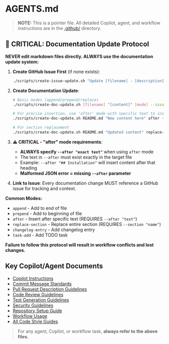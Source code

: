 <!-- file: AGENTS.md -->
<!-- version: 2.0.0 -->
<!-- guid: 2e7c1a4b-5d3f-4b8c-9e1f-7a6b2c3d4e5f -->

# AGENTS.md

> **NOTE:** This is a pointer file. All detailed Copilot, agent, and workflow instructions are in the [.github/](.github/) directory.

## 🚨 CRITICAL: Documentation Update Protocol

**NEVER edit markdown files directly. ALWAYS use the documentation update system:**

1. **Create GitHub Issue First** (if none exists):

   ```bash
   ./scripts/create-issue-update.sh "Update [filename] - [description]" "Detailed description of what needs to be updated"
   ```

2. **Create Documentation Update**:

   ```bash
   # Basic modes (append/prepend/replace)
   ./scripts/create-doc-update.sh [filename] "[content]" [mode] --issue [issue-number]

   # For precise insertion, use 'after' mode with specific text to insert after
   ./scripts/create-doc-update.sh README.md "New content here" after --after "## Installation" --issue [issue-number]

   # For section replacement
   ./scripts/create-doc-update.sh README.md "Updated content" replace-section --section "Usage" --issue [issue-number]
   ```

3. **⚠️ CRITICAL - "after" mode requirements**:
   - **ALWAYS specify `--after "exact text"`** when using `after` mode
   - The text in `--after` must exist exactly in the target file
   - Example: `--after "## Installation"` will insert content after that heading
   - **Malformed JSON error = missing `--after` parameter**

4. **Link to Issue**: Every documentation change MUST reference a GitHub issue for tracking and context.

**Common Modes:**

- `append` - Add to end of file
- `prepend` - Add to beginning of file
- `after` - Insert after specific text (REQUIRES `--after "text"`)
- `replace-section` - Replace entire section (REQUIRES `--section "name"`)
- `changelog-entry` - Add changelog entry
- `task-add` - Add TODO task

**Failure to follow this protocol will result in workflow conflicts and lost changes.**

## Key Copilot/Agent Documents

- [Copilot Instructions](.github/copilot-instructions.md)
- [Commit Message Standards](.github/commit-messages.md)
- [Pull Request Description Guidelines](.github/pull-request-descriptions.md)
- [Code Review Guidelines](.github/review-selection.md)
- [Test Generation Guidelines](.github/test-generation.md)
- [Security Guidelines](.github/security-guidelines.md)
- [Repository Setup Guide](.github/repository-setup.md)
- [Workflow Usage](.github/workflow-usage.md)
- [All Code Style Guides](.github/)

> For any agent, Copilot, or workflow task, **always refer to the above files.**
